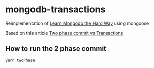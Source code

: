 # mongodb-transactions

Reimplementation of [Learn Mongodb the Hard Way](https://github.com/learn-mongodb-the-hardway/mongodb-books-data/tree/master/schema-book/transactions) using mongoose

Based on this article [Two phase commit vs Transactions](http://learnmongodbthehardway.com/article/transactions/)

## How to run the 2 phase commit

```
yarn twoPhase
```
